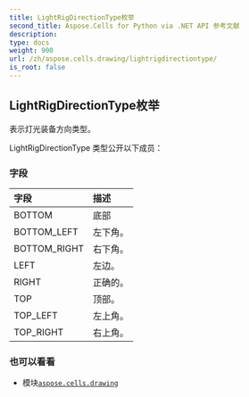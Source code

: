 ```yaml
---
title: LightRigDirectionType枚举
second_title: Aspose.Cells for Python via .NET API 参考文献
description:
type: docs
weight: 900
url: /zh/aspose.cells.drawing/lightrigdirectiontype/
is_root: false
---
```

## LightRigDirectionType枚举
表示灯光装备方向类型。



LightRigDirectionType 类型公开以下成员：

### 字段
|字段|描述|
| :- | :- |
| BOTTOM |底部|
| BOTTOM_LEFT |左下角。|
| BOTTOM_RIGHT |右下角。|
| LEFT |左边。|
| RIGHT |正确的。|
| TOP |顶部。|
| TOP_LEFT |左上角。|
| TOP_RIGHT |右上角。|



### 也可以看看
* 模块[`aspose.cells.drawing`](..)
